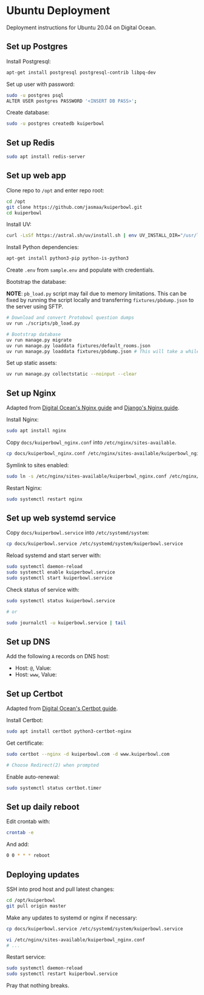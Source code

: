# Ubuntu Deployment

Deployment instructions for Ubuntu 20.04 on Digital Ocean.

## Set up Postgres

Install Postgresql:

```bash
apt-get install postgresql postgresql-contrib libpq-dev
```

Set up user with password:

```bash
sudo -u postgres psql
ALTER USER postgres PASSWORD '<INSERT DB PASS>';
```

Create database:

```bash
sudo -u postgres createdb kuiperbowl
```

## Set up Redis

```bash
sudo apt install redis-server
```

## Set up web app

Clone repo to `/opt` and enter repo root:

```bash
cd /opt
git clone https://github.com/jasmaa/kuiperbowl.git
cd kuiperbowl
```

Install UV:

```bash
curl -LsSf https://astral.sh/uv/install.sh | env UV_INSTALL_DIR="/usr/local/bin" INSTALLER_NO_MODIFY_PATH=1 sh
```

Install Python dependencies:

```bash
apt-get install python3-pip python-is-python3
```

Create `.env` from `sample.env` and populate with credentials.

Bootstrap the database:

**NOTE**: `pb_load.py` script may fail due to memory limitations. This
can be fixed by running the script locally and transferring
`fixtures/pbdump.json` to the server using SFTP.

```bash
# Download and convert Protobowl question dumps
uv run ./scripts/pb_load.py

# Bootstrap database
uv run manage.py migrate
uv run manage.py loaddata fixtures/default_rooms.json
uv run manage.py loaddata fixtures/pbdump.json # This will take a while
```

Set up static assets:

```bash
uv run manage.py collectstatic --noinput --clear
```

## Set up Nginx

Adapted from
[Digital Ocean's Nginx guide](https://www.digitalocean.com/community/tutorials/how-to-install-nginx-on-ubuntu-20-04)
and [Django's Nginx guide](https://uwsgi-docs.readthedocs.io/en/latest/tutorials/Django_and_nginx.html).

Install Nginx:

```bash
sudo apt install nginx
```

Copy `docs/kuiperbowl_nginx.conf` into `/etc/nginx/sites-available`.

```bash
cp docs/kuiperbowl_nginx.conf /etc/nginx/sites-available/kuiperbowl_nginx.conf
```

Symlink to sites enabled:

```bash
sudo ln -s /etc/nginx/sites-available/kuiperbowl_nginx.conf /etc/nginx/sites-enabled/
```

Restart Nginx:

```bash
sudo systemctl restart nginx
```

## Set up web systemd service

Copy `docs/kuiperbowl.service` into `/etc/systemd/system`:

```bash
cp docs/kuiperbowl.service /etc/systemd/system/kuiperbowl.service
```

Reload systemd and start server with:

```bash
sudo systemctl daemon-reload
sudo systemctl enable kuiperbowl.service
sudo systemctl start kuiperbowl.service
```

Check status of service with:

```bash
sudo systemctl status kuiperbowl.service

# or

sudo journalctl -u kuiperbowl.service | tail
```

## Set up DNS

Add the following `A` records on DNS host:

- Host: `@`, Value: <IP ADDRESS>
- Host: `www`, Value: <IP ADDRESS>

## Set up Certbot

Adapted from
[Digital Ocean's Certbot guide](https://www.digitalocean.com/community/tutorials/how-to-secure-nginx-with-let-s-encrypt-on-ubuntu-20-04).

Install Certbot:

```bash
sudo apt install certbot python3-certbot-nginx
```

Get certificate:

```bash
sudo certbot --nginx -d kuiperbowl.com -d www.kuiperbowl.com

# Choose Redirect(2) when prompted
```

Enable auto-renewal:

```bash
sudo systemctl status certbot.timer
```

## Set up daily reboot

Edit crontab with:

```bash
crontab -e
```

And add:

```bash
0 0 * * * reboot
```

## Deploying updates

SSH into prod host and pull latest changes:

```bash
cd /opt/kuiperbowl
git pull origin master
```

Make any updates to systemd or nginx if necessary:

```bash
cp docs/kuiperbowl.service /etc/systemd/system/kuiperbowl.service

vi /etc/nginx/sites-available/kuiperbowl_nginx.conf
# ...
```

Restart service:

```bash
sudo systemctl daemon-reload
sudo systemctl restart kuiperbowl.service
```

Pray that nothing breaks.